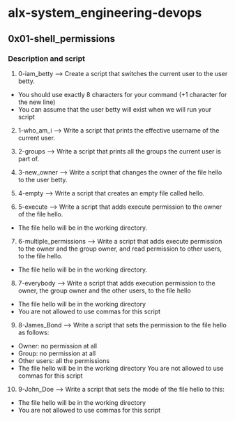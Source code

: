 # alx-system_engineering-devops

## 0x01-shell_permissions

### Description and script

1. 0-iam_betty --> Create a script that switches the current user to the user betty.
* You should use exactly 8 characters for your command (+1 character for the new line)
* You can assume that the user betty will exist when we will run your script

2. 1-who_am_i --> Write a script that prints the effective username of the current user.

3. 2-groups --> Write a script that prints all the groups the current user is part of.

4. 3-new_owner --> Write a script that changes the owner of the file hello to the user betty.

5. 4-empty --> Write a script that creates an empty file called hello.

6. 5-execute --> Write a script that adds execute permission to the owner of the file hello.
* The file hello will be in the working directory.

7. 6-multiple_permissions --> Write a script that adds execute permission to the owner and the group owner, and read permission to other users, to the file hello.
* The file hello will be in the working directory.

8. 7-everybody --> Write a script that adds execution permission to the owner, the group owner and the other users, to the file hello
* The file hello will be in the working directory
* You are not allowed to use commas for this script

9. 8-James_Bond --> Write a script that sets the permission to the file hello as follows:
* Owner: no permission at all
* Group: no permission at all
* Other users: all the permissions
* The file hello will be in the working directory You are not allowed to use commas for this script

10. 9-John_Doe --> Write a script that sets the mode of the file hello to this:
* The file hello will be in the working directory
* You are not allowed to use commas for this script
